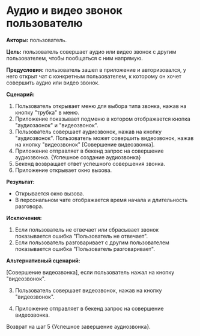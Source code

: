 # Аудио и видео звонок пользователю

**Акторы:** пользователь.

**Цель:** пользователь совершает аудио или видео звонок с другим пользователем, чтобы пообщаться с ним напрямую.

**Предусловия:** пользователь зашел в приложение и авторизовался, у него открыт чат с конкретным пользователем, к которому он хочет совершить аудио или видео звонок.

**Сценарий:**
1. Пользователь открывает меню для выбора типа звонка, нажав на кнопку "трубка" в меню.
2. Приложение показывает подменю в котором отображается кнопка "аудиозаонок" и "видеозвонок".
3. Пользователь совершает аудиозвонок, нажав на кнопку "аудиозвонок".
Пользователь может совершить видеозвонок, нажав на кнопку "видеозвонок" [Совершение видеозвонка].
4. Приложение отправляет в бекенд запрос на совершение аудиозвонка.
{Успешное создание аудиозвонка}
5. Бекенд возвращает ответ успешного совершения звонка.
6. Приложение открывает окно вызова.

**Результат:**
* Открывается окно вызова.
* В персональном чате отображается время начала и длительность разговора.

**Исключения:**
1. Если пользователь не отвечает или сбрасывает звонок показывается ошибка "Пользователь не отвечает".
2. Если пользователь разговаривает с другим пользователем показывается ошибка "Пользователь разговаривает".


**Альтернативный сценарий:**

[Совершение видеозвонка], если пользователь нажал на кнопку "видеозвонок".

3. Пользователь совершает видеозвонок, нажав на кнопку "видеозвонок".

4. Приложение отправляет в бекенд запрос на совершение видеозвонка.

Возврат на шаг 5 {Успешное завершение аудиозвонка}.
